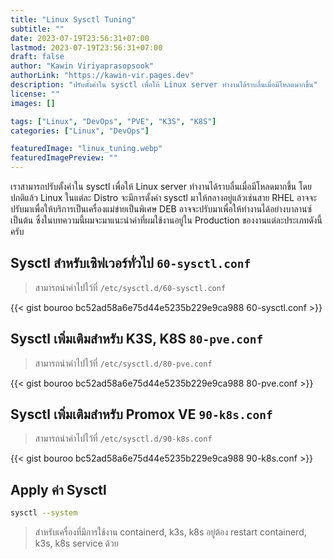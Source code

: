 ```yaml
---
title: "Linux Sysctl Tuning"
subtitle: ""
date: 2023-07-19T23:56:31+07:00
lastmod: 2023-07-19T23:56:31+07:00
draft: false
author: "Kawin Viriyaprasopsook"
authorLink: "https://kawin-vir.pages.dev"
description: "ปรับตั้งค่าใน sysctl เพื่อให้ Linux server ทำงานได้ราบลื่นเมื่อมีโหลดมากขึ้น"
license: ""
images: []

tags: ["Linux", "DevOps", "PVE", "K3S", "K8S"]
categories: ["Linux", "DevOps"]

featuredImage: "linux_tuning.webp"
featuredImagePreview: ""
---
```


เราสามารถปรับตั้งค่าใน sysctl เพื่อให้ Linux server ทำงานได้ราบลื่นเมื่อมีโหลดมากขึ้น โดยปกติแล้ว Linux ในแต่ละ Distro จะมีการตั้งค่า sysctl มาให้กลางอยู่แล้วเช่นสาย RHEL อาจจะปรับมาเพื่อให้บริการเป็นเครื่องแม่ข่ายเป็นพิเศษ DEB อาจจะปรับมาเพื่อให้ทำงานได้อย่างบาลานซ์ เป็นต้น ซึ่งในบทความนี้ผมจะมาแนะนำค่าที่ผมใช้งานอยู่ใน Production ของงานแต่ละประเภทดังนี้ครับ

<!--more-->

## Sysctl สำหรับเซิฟเวอร์ทั่วไป `60-sysctl.conf`
> สามารถนำค่าไปไว้ที่ `/etc/sysctl.d/60-sysctl.conf`

{{< gist bouroo bc52ad58a6e75d44e5235b229e9ca988 60-sysctl.conf >}}

## Sysctl เพิ่มเติมสำหรับ K3S, K8S `80-pve.conf`
> สามารถนำค่าไปไว้ที่ `/etc/sysctl.d/80-pve.conf`

{{< gist bouroo bc52ad58a6e75d44e5235b229e9ca988 80-pve.conf >}}

## Sysctl เพิ่มเติมสำหรับ Promox VE `90-k8s.conf`
> สามารถนำค่าไปไว้ที่ `/etc/sysctl.d/90-k8s.conf`

{{< gist bouroo bc52ad58a6e75d44e5235b229e9ca988 90-k8s.conf >}}

## Apply ค่า Sysctl
```bash
sysctl --system
```
> สำหรับเครื่องที่มีการใช้งาน containerd, k3s, k8s อยู่ต้อง restart containerd, k3s, k8s service ด้วย